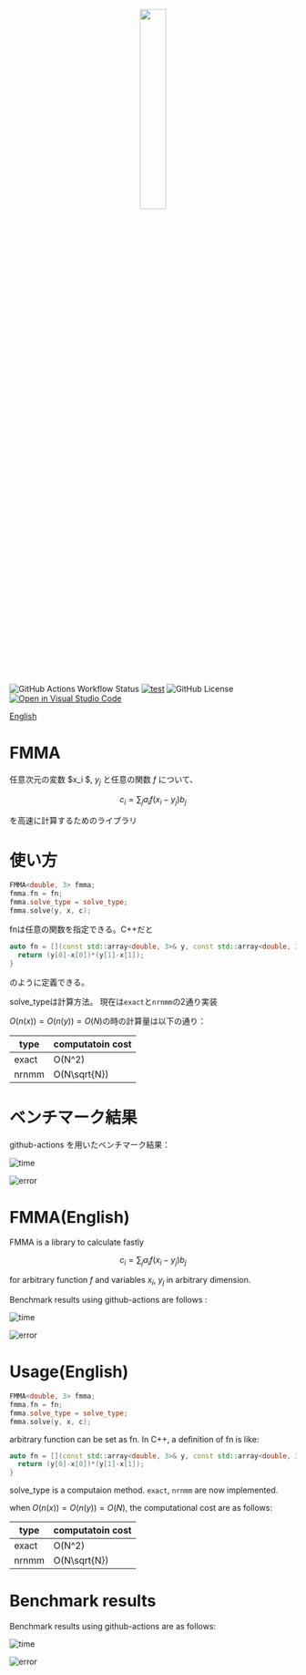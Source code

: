 
<p align="center">
  <img src="https://github.com/user-attachments/assets/0a4dd5ab-85e7-4eaa-ad34-dd9b9b078b66" width=30%>
</p>

![GitHub Actions Workflow Status](https://img.shields.io/github/actions/workflow/status/fockl/FMMA/actions.yml?branch=main)
[![test](https://github.com/fockl/FMMA/actions/workflows/actions.yml/badge.svg)](https://github.com/fockl/FMMA/actions/workflows/actions.yml)
![GitHub License](https://img.shields.io/github/license/fockl/FMMA)
[![Open in Visual Studio Code](https://img.shields.io/static/v1?logo=visualstudiocode&label=&message=Open%20in%20Visual%20Studio%20Code&labelColor=2c2c32&color=007acc&logoColor=007acc)](https://vscode.dev/github/fockl/FMMA)

[English](#fmmaenglish)

# FMMA

任意次元の変数 $x_i $, $y_j$ と任意の関数 $f$ について、

``` math

c_i = \sum_{j} a_i f(x_i-y_j) b_j

```

を高速に計算するためのライブラリ

# 使い方

```c++
FMMA<double, 3> fmma;
fmma.fn = fn;
fmma.solve_type = solve_type;
fmma.solve(y, x, c);
```

fnは任意の関数を指定できる。C++だと

```c++
auto fn = [](const std::array<double, 3>& y, const std::array<double, 3>& x){
  return (y[0]-x[0])*(y[1]-x[1]);
}
```

のように定義できる。

solve_typeは計算方法。
現在は`exact`と`nrnmm`の2通り実装

$O(n(x)) = O(n(y)) = O(N)$の時の計算量は以下の通り：

|type|computatoin cost|
|---|---|
|exact|O(N^2)|
|nrnmm|O(N\sqrt{N})|

# ベンチマーク結果

github-actions を用いたベンチマーク結果：

![ time ](benchmark/results/time.png)

![ error ](benchmark/results/error.png)

# FMMA(English)

FMMA is a library to calculate fastly

``` math

c_i = \sum_{j} a_i f(x_i-y_j) b_j

```

for arbitrary function $f$ and variables $x_i$, $y_j$ in arbitrary dimension.

Benchmark results using github-actions are follows :

![ time ](benchmark/results/time.png)

![ error ](benchmark/results/error.png)

# Usage(English)

```c++
FMMA<double, 3> fmma;
fmma.fn = fn;
fmma.solve_type = solve_type;
fmma.solve(y, x, c);
```

arbitrary function can be set as fn. In C++, a definition of fn is like:

```c++
auto fn = [](const std::array<double, 3>& y, const std::array<double, 3>& x){
  return (y[0]-x[0])*(y[1]-x[1]);
}
```

solve_type is a computaion method.
`exact`, `nrnmm` are now implemented.

when $O(n(x)) = O(n(y)) = O(N)$, the computational cost are as follows:

|type|computatoin cost|
|---|---|
|exact|O(N^2)|
|nrnmm|O(N\sqrt{N})|

# Benchmark results

Benchmark results using github-actions are as follows:

![ time ](benchmark/results/time.png)

![ error ](benchmark/results/error.png)
